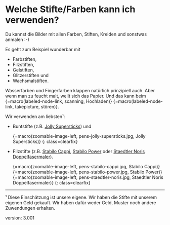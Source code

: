 # Welche Stifte/Farben kann ich verwenden?

Du kannst die Bilder mit allen Farben, Stiften, Kreiden und sonstwas anmalen :-)

Es geht zum Beispiel wunderbar mit

* Farbstiften,
* Filzstiften,
* Gelstiften,
* Glitzerstiften und
* Wachsmalstiften.

Wasserfarben und Fingerfarben klappen natürlich prinzipiell auch.
Aber wenn man zu feucht malt, wellt sich das Papier.
Und das kann beim {=macro(labeled-node-link, scanning, Hochladen)} {=macro(labeled-node-link, takepicture, stören)}.

Wir verwenden am liebsten¹:

* Buntstifte (z.B. [Jolly Supersticks](https://jolly.at/produkt-kategorie/farbstifte/supersticks/)) und

    {=macro(zoomable-image-left, pens-jolly-supersticks.jpg, Jolly Supersticks)}
{: class=clearfix}

* Filzstifte (z.B. [Stabilo Cappi](https://www.stabilo.com/de/produkte/malenundzeichnen/filzstifte/stabilo-cappi/), [Stabilo Power](https://www.stabilo.com/de/shop/401/Filzstift-STABILO-power/kaufen) oder [Staedtler Noris Doppelfasermaler](https://www.staedtler.com/de/de/produkte/malen/filzstifte/noris-320-doppelfasermaler-320-nwp12/)).

    {=macro(zoomable-image-left, pens-stabilo-cappi.jpg, Stabilo Cappi)}
    {=macro(zoomable-image-left, pens-stabilo-power.jpg, Stabilo Power)}
    {=macro(zoomable-image-left, pens-staedtler-noris.jpg, Staedtler Noris Doppelfasermaler)}
{: class=clearfix}

---

¹ Diese Einschätzung ist unsere eigene.
Wir haben die Stifte mit unserem eigenen Geld gekauft.
Wir haben dafür weder Geld, Muster noch andere Zuwendungen erhalten.

version: 3.001
